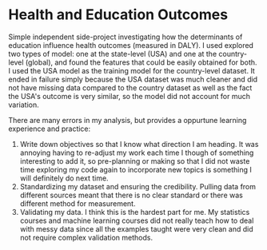 # Health and Education Outcomes
Simple independent side-project investigating how the determinants of education influence health outcomes (measured in DALY).
I used explored two types of model: one at the state-level (USA) and one at the country-level (global), and found the features that could be easily obtained for both.
I used the USA model as the training model for the country-level dataset. It ended in failure simply because the USA dataset was much cleaner and did not have missing data compared to the country dataset as well as the fact the USA's outcome is very similar, so the model did not account for much variation.

There are many errors in my analysis, but provides a oppurtune learning experience and practice:
1. Write down objectives so that I know what direction I am heading. It was annoying having to re-adjust my work each time I though of something interesting to add it, so pre-planning or making so that I did not waste time exploring my code again to incorporate new topics is something I will definitely do next time.
2. Standardizing my dataset and ensuring the credibility. Pulling data from different sources meant that there is no clear standard or there was different method for measurement.
3. Validating my data. I think this is the hardest part for me. My statistics courses and machine learning courses did not really teach how to deal with messy data since all the examples taught were very clean and did not require complex validation methods.
